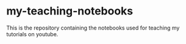 # my-teaching-notebooks

This is the repository containing the notebooks used for teaching my tutorials on youtube.
